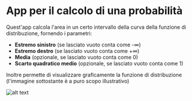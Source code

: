 # App per il calcolo di una probabilità
Quest'app calcola l'area in un certo intervallo della curva della funzione di distribuzione, fornendo i parametri:
- **Estremo sinistro** (se lasciato vuoto conta come -∞)
- **Estremo destro** (se lasciato vuoto conta come +∞)
- **Media** (opzionale, se lasciato vuoto conta come 0)
- **Scarto quadratico medio** (opzionale, se lasciato vuoto conta come 1)

Inoltre permette di visualizzare graficamente la funzione di distribuzione (l'immagine sottostante è a puro scopo illustrativo)

![alt text](https://upload.wikimedia.org/wikipedia/commons/thumb/7/74/Normal_Distribution_PDF.svg/360px-Normal_Distribution_PDF.svg.png "Funzione di Distribuzione")

